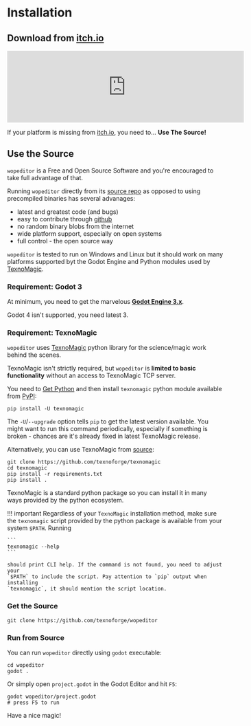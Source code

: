 # Installation

## Download from [itch.io][itch]

<iframe frameborder="0" src="https://itch.io/embed/1088137?bg_color=000000&amp;fg_color=ffffff&amp;link_color=83b6f2&amp;border_color=333333" width="552" height="167"><a href="https://texnoforge.itch.io/wopeditor">Words of Power Editor by texnoforge</a></iframe>

If your platform is missing from [itch.io][itch], you need to... **Use The Source!**


## Use the Source

`wopeditor` is a Free and Open Source Software and you're encouraged to take full advantage of that.

Running `wopeditor` directly from its [source repo][wopeditor-gh] as opposed to
using precompiled binaries has several advanages:

* latest and greatest code (and bugs)
* easy to contribute through [github][wopeditor-gh]
* no random binary blobs from the internet
* wide platform support, especially on open systems
* full control - the open source way

`wopeditor` is tested to run on Windows and Linux but it should work on many
platforms supported byt the Godot Engine and Python modules used by [TexnoMagic].


### Requirement: Godot 3

At minimum, you need to get the marvelous **[Godot Engine 3.x](https://godotengine.org/download)**.

Godot 4 isn't supported, you need latest 3.


### Requirement: TexnoMagic

`wopeditor` uses [TexnoMagic] python library for the science/magic work behind the scenes.

TexnoMagic isn't strictly required, but `wopeditor` is **limited to basic
functionality** without an access to TexnoMagic TCP server.

You need to [Get Python] and then install `texnomagic` python module available from [PyPI]:

```
pip install -U texnomagic
```

The `-U`/`--upgrade` option tells `pip` to get the latest version available. You
might want to run this command periodically, especially if something is broken -
chances are it's already fixed in latest TexnoMagic release.

Alternatively, you can use TexnoMagic from [source](TexnoMagic):

```
git clone https://github.com/texnoforge/texnomagic
cd texnomagic
pip install -r requirements.txt
pip install .
```

TexnoMagic is a standard python package so you can install it in many ways provided by the python ecosystem.

!!! important
    Regardless of your `TexnoMagic` installation method, make sure the `texnomagic` script
    provided by the python package is available from your system `$PATH`. Running

    ```
    texnomagic --help
    ```

    should print CLI help. If the command is not found, you need to adjust your
    `$PATH` to include the script. Pay attention to `pip` output when installing
    `texnomagic`, it should mention the script location.

### Get the Source

```
git clone https://github.com/texnoforge/wopeditor
```

### Run from Source

You can run `wopeditor` directly using `godot` executable:

```
cd wopeditor
godot .
```

Or simply open `project.godot` in the Godot Editor and hit `F5`:

```
godot wopeditor/project.godot
# press F5 to run
```

Have a nice magic!


[PyPI]: https://pypi.org/project/texnomagic/
[TexnoMagic]: https://texnoforge.github.io/texnomagic/
[Get Python]: https://www.python.org/downloads/
[wopeditor-gh]: https://github.com/texnoforge/wopeditor
[itch]: https://texnoforge.itch.io/wopeditor
